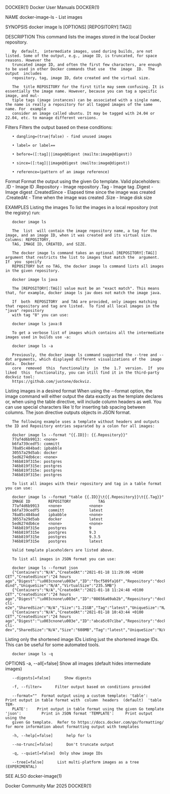 DOCKER(1)							      Docker User Manuals							     DOCKER(1)

NAME
       docker-image-ls - List images

SYNOPSIS
       docker image ls [OPTIONS] [REPOSITORY[:TAG]]

DESCRIPTION
       This command lists the images stored in the local Docker repository.

       By  default,  intermediate images, used during builds, are not listed. Some of the output, e.g., image ID, is truncated, for space reasons. However the
       truncated image ID, and often the first few characters, are enough to be used in other Docker commands that use	the  image  ID.	 The  output  includes
       repository, tag, image ID, date created and the virtual size.

       The  title REPOSITORY for the first title may seem confusing. It is essentially the image name. However, because you can tag a specific image, and mul‐
       tiple tags (image instances) can be associated with a single name, the name is really a repository for all tagged images of the same name. For  example
       consider an image called ubuntu. It may be tagged with 24.04 or 22.04, etc. to manage different versions.

Filters
       Filters the output based on these conditions:

       • dangling=(true|false) - find unused images

       • label= or label==

       • before=([:tag]||image@digest ⟨mailto:image@digest⟩)

       • since=([:tag]||image@digest ⟨mailto:image@digest⟩)

       • reference=(pattern of an image reference)

Format
       Format the output using the given Go template.
	  Valid placeholders:
	     .ID - Image ID
	     .Repository - Image repository
	     .Tag - Image tag
	     .Digest - Image digest
	     .CreatedSince - Elapsed time since the image was created
	     .CreatedAt - Time when the image was created
	     .Size - Image disk size

EXAMPLES
Listing the images
       To list the images in a local repository (not the registry) run:

       docker image ls

       The  list  will contain the image repository name, a tag for the image, and an image ID, when it was created and its virtual size. Columns: REPOSITORY,
       TAG, IMAGE ID, CREATED, and SIZE.

       The docker image ls command takes an optional [REPOSITORY[:TAG]] argument that restricts the list to images that match the  argument.  If  you  specify
       REPOSITORY but no TAG, the docker image ls command lists all images in the given repository.

       docker image ls java

       The [REPOSITORY[:TAG]] value must be an "exact match". This means that, for example, docker image ls jav does not match the image java.

       If  both	 REPOSITORY  and TAG are provided, only images matching that repository and tag are listed.  To find all local images in the "java" repository
       with tag "8" you can use:

       docker image ls java:8

       To get a verbose list of images which contains all the intermediate images used in builds use -a:

       docker image ls -a

       Previously, the docker image ls command supported the --tree and --dot arguments, which displayed different visualizations of the  image	 data.	Docker
       core  removed  this  functionality  in  the  1.7	 version.  If  you  liked  this	 functionality, you can still find it in the third-party dockviz tool:
       https://github.com/justone/dockviz.

Listing images in a desired format
       When using the --format option, the image command will either output the data exactly as the template declares or, when using the table directive, will
       include column headers as well. You can use special characters like \t for inserting tab spacing between columns. The json directive outputs objects in
       JSON format.

       The following example uses a template without headers and outputs the ID and Repository entries separated by a colon for all images:

       docker image ls --format "{{.ID}}: {{.Repository}}"
       77af4d6b9913: <none>
       b6fa739cedf5: committ
       78a85c484bad: ipbabble
       30557a29d5ab: docker
       5ed6274db6ce: <none>
       746b819f315e: postgres
       746b819f315e: postgres
       746b819f315e: postgres
       746b819f315e: postgres

       To list all images with their repository and tag in a table format you can use:

       docker image ls --format "table {{.ID}}\t{{.Repository}}\t{{.Tag}}"
       IMAGE ID		   REPOSITORY		     TAG
       77af4d6b9913	   <none>		     <none>
       b6fa739cedf5	   committ		     latest
       78a85c484bad	   ipbabble		     <none>
       30557a29d5ab	   docker		     latest
       5ed6274db6ce	   <none>		     <none>
       746b819f315e	   postgres		     9
       746b819f315e	   postgres		     9.3
       746b819f315e	   postgres		     9.3.5
       746b819f315e	   postgres		     latest

       Valid template placeholders are listed above.

       To list all images in JSON format you can use:

       docker image ls --format json
       {"Containers":"N/A","CreatedAt":"2021-01-18 11:29:06 +0100 CET","CreatedSince":"24 hours ago","Digest":"\u003cnone\u003e","ID":"fbcf509fa16f","Repository":"docker","SharedSize":"N/A","Size":"235MB","Tag":"stable-dind","UniqueSize":"N/A","VirtualSize":"235.5MB"}
       {"Containers":"N/A","CreatedAt":"2021-01-18 11:24:48 +0100 CET","CreatedSince":"24 hours ago","Digest":"\u003cnone\u003e","ID":"08656a69ab2b","Repository":"docker-cli-e2e","SharedSize":"N/A","Size":"1.21GB","Tag":"latest","UniqueSize":"N/A","VirtualSize":"1.207GB"}
       {"Containers":"N/A","CreatedAt":"2021-01-18 10:43:44 +0100 CET","CreatedSince":"24 hours ago","Digest":"\u003cnone\u003e","ID":"abca5c07c1ba","Repository":"docker-cli-dev","SharedSize":"N/A","Size":"608MB","Tag":"latest","UniqueSize":"N/A","VirtualSize":"607.8MB"}

Listing only the shortened image IDs
       Listing just the shortened image IDs. This can be useful for some automated tools.

       docker image ls -q

OPTIONS
       -a, --all[=false]      Show all images (default hides intermediate images)

       --digests[=false]      Show digests

       -f, --filter=	  Filter output based on conditions provided

       --format=""	Format output using a custom template: 'table':		   Print output in table format with  column  headers  (default)  'table  TEM‐
       PLATE':	  Print output in table format using the given Go template 'json':	       Print in JSON format 'TEMPLATE':		Print output using the
       given Go template.  Refer to https://docs.docker.com/go/formatting/ for more information about formatting output with templates

       -h, --help[=false]      help for ls

       --no-trunc[=false]      Don't truncate output

       -q, --quiet[=false]	Only show image IDs

       --tree[=false]	   List multi-platform images as a tree (EXPERIMENTAL)

SEE ALSO
       docker-image(1)

Docker Community							   Mar 2025								     DOCKER(1)
